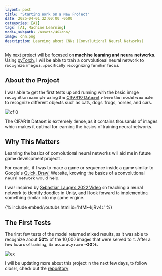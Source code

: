 ```yaml
---
layout: post
title: "Starting Work on a New Project"
date: 2025-04-01 22:00:00 -0500
categories: [AI]
tags: [AI, Machine Learning]
media_subpath: /assets/401cnn/
image: cnn.png
description: Learning about CNNs (Convolutional Neural Networks)
---
```




My next project will be focused on **machine learning and neural networks**.
Using [pyTorch](https://pytorch.org), I will be able to train a convolutional neural network to recognize images, specifically recognizing familiar faces.

## About the Project

I was able to get the first tests up and running with the basic image recognition example using the [CIFAR10 Dataset](https://www.cs.toronto.edu/~kriz/cifar.html) where the model was able to recognize different objects such as cats, dogs, frogs, horses, and cars.

![cf10](https://production-media.paperswithcode.com/datasets/4fdf2b82-2bc3-4f97-ba51-400322b228b1.png "cf")

The CIFAR10 Dataset is extremely dense, as it contains thousands of images which makes it optimal for learning the basics of training neural networks.

## Why This Matters

Learning the basics of convolutional neural networks will aid me in future game development projects.

For example, if I was to make a game or sequence inside a game similar to Google's [Quick, Draw!](https://quickdraw.withgoogle.com) Website, knowing the basics of a convolutional neural network would help.

I was inspired by [Sebastian Lauge's 2022 Video](https://youtu.be/hfMk-kjRv4c?si=rvqLKXSYwOGpzrRS) on teaching a neural network to identify doodles in Unity, and I look forward to implementing something similar into my game engine.

{% include embed/youtube.html id='hfMk-kjRv4c' %}

## The First Tests

The first few tests of the model returned mixed results, as it was able to recognize about **50%** of the 10,000 images that were served to it. After a few hours of training, its accuracy rose **~20%**.

![ex](scr.png "example")

I will be updating more about this project in the next few days, to follow closer, check out the [repository](https://github.com/UntitledOutput/pt_ImageDetect)
